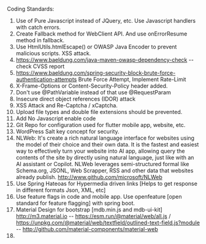 Coding Standards:
1. Use of Pure Javascript instead of JQuery, etc. Use Javascript handlers with catch errors.
2. Create Fallback method for WebClient API. And use onErrorResume method in fallback.
3. Use HtmlUtils.htmlEscape() or OWASP Java Encoder to prevent malicious scripts. XSS attack.
4. https://www.baeldung.com/java-maven-owasp-dependency-check -- check CVSS report
5. https://www.baeldung.com/spring-security-block-brute-force-authentication-attempts Brute Force Attempt, Implement Rate-Limit
6. X-Frame-Options or Content-Security-Policy header added.
7. Don't use @PathVariable instead of that use @RequestParam
8. Insecure direct object references (IDOR) attack
9. XSS Attack and Re-Captcha / xCaptcha.
10. Upload file types and double file extensions should be prevented.
11. Add No Javascript enable code
12. Git Repo for configuration used for flutter mobile app, website, etc.
13. WordPress Salt key concept for security.
14. NLWeb: It's create a rich natural language interface for websites using the model of their choice and their own data. It is the fastest and easiest way to effectively turn your website into AI app, allowing query the contents of the site by directly using natural language, just like with an AI assistant or Copilot. NLWeb leverages semi-structured formal like Schema.org, JSONL, Web Scrapper, RSS and other data that websites already publish. http://www.github.com/microsoft/NLWeb
15. Use Spring Hateoas for Hypermedia driven links [Helps to get response in different formats Json, XML, etc]
16. Use feature flags in code and mobile app. Use openfeature [open standard for feature flagging] with spring boot.
17. Material Design for bootstrap [mdb.min.js and mdb-ui-kit] http://m3.material.io -- https://esm.run/@material/web/all.js / https://unpkg.com/@material/web/textfield/outlined-text-field.js?module -- http://github.com/material-components/material-web
18. 